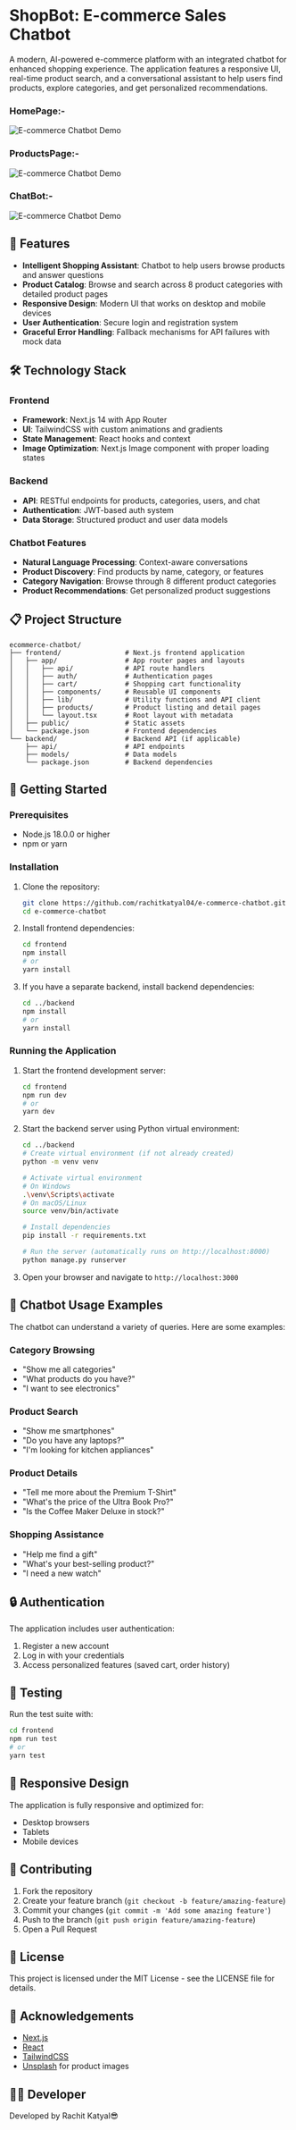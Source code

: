 # ShopBot: E-commerce Sales Chatbot

A modern, AI-powered e-commerce platform with an integrated chatbot for enhanced shopping experience. The application features a responsive UI, real-time product search, and a conversational assistant to help users find products, explore categories, and get personalized recommendations.

### HomePage:-
![E-commerce Chatbot Demo](https://github.com/user-attachments/assets/f69cbfb2-c584-46d7-bb5c-6b20d31f061d)

### ProductsPage:-
![E-commerce Chatbot Demo](https://github.com/user-attachments/assets/294923d1-a72e-40d3-99ec-76c7460b58d4)

### ChatBot:-
![E-commerce Chatbot Demo](https://github.com/user-attachments/assets/5c2f4e5f-564d-42fd-a90c-29991dc4e154)


## 🚀 Features

- **Intelligent Shopping Assistant**: Chatbot to help users browse products and answer questions
- **Product Catalog**: Browse and search across 8 product categories with detailed product pages
- **Responsive Design**: Modern UI that works on desktop and mobile devices
- **User Authentication**: Secure login and registration system
- **Graceful Error Handling**: Fallback mechanisms for API failures with mock data

## 🛠️ Technology Stack

### Frontend

- **Framework**: Next.js 14 with App Router
- **UI**: TailwindCSS with custom animations and gradients
- **State Management**: React hooks and context
- **Image Optimization**: Next.js Image component with proper loading states

### Backend

- **API**: RESTful endpoints for products, categories, users, and chat
- **Authentication**: JWT-based auth system
- **Data Storage**: Structured product and user data models

### Chatbot Features

- **Natural Language Processing**: Context-aware conversations
- **Product Discovery**: Find products by name, category, or features
- **Category Navigation**: Browse through 8 different product categories
- **Product Recommendations**: Get personalized product suggestions

## 📋 Project Structure

```
ecommerce-chatbot/
├── frontend/                # Next.js frontend application
│   ├── app/                 # App router pages and layouts
│   │   ├── api/             # API route handlers
│   │   ├── auth/            # Authentication pages
│   │   ├── cart/            # Shopping cart functionality
│   │   ├── components/      # Reusable UI components
│   │   ├── lib/             # Utility functions and API client
│   │   ├── products/        # Product listing and detail pages
│   │   └── layout.tsx       # Root layout with metadata
│   ├── public/              # Static assets
│   └── package.json         # Frontend dependencies
└── backend/                 # Backend API (if applicable)
    ├── api/                 # API endpoints
    ├── models/              # Data models
    └── package.json         # Backend dependencies
```

## 🚀 Getting Started

### Prerequisites

- Node.js 18.0.0 or higher
- npm or yarn

### Installation

1. Clone the repository:

   ```bash
   git clone https://github.com/rachitkatyal04/e-commerce-chatbot.git
   cd e-commerce-chatbot
   ```

2. Install frontend dependencies:

   ```bash
   cd frontend
   npm install
   # or
   yarn install
   ```

3. If you have a separate backend, install backend dependencies:
   ```bash
   cd ../backend
   npm install
   # or
   yarn install
   ```

### Running the Application

1. Start the frontend development server:

   ```bash
   cd frontend
   npm run dev
   # or
   yarn dev
   ```

2. Start the backend server using Python virtual environment:

   ```bash
   cd ../backend
   # Create virtual environment (if not already created)
   python -m venv venv

   # Activate virtual environment
   # On Windows
   .\venv\Scripts\activate
   # On macOS/Linux
   source venv/bin/activate

   # Install dependencies
   pip install -r requirements.txt

   # Run the server (automatically runs on http://localhost:8000)
   python manage.py runserver
   ```

3. Open your browser and navigate to `http://localhost:3000`

## 💬 Chatbot Usage Examples

The chatbot can understand a variety of queries. Here are some examples:

### Category Browsing

- "Show me all categories"
- "What products do you have?"
- "I want to see electronics"

### Product Search

- "Show me smartphones"
- "Do you have any laptops?"
- "I'm looking for kitchen appliances"

### Product Details

- "Tell me more about the Premium T-Shirt"
- "What's the price of the Ultra Book Pro?"
- "Is the Coffee Maker Deluxe in stock?"

### Shopping Assistance

- "Help me find a gift"
- "What's your best-selling product?"
- "I need a new watch"

## 🔒 Authentication

The application includes user authentication:

1. Register a new account
2. Log in with your credentials
3. Access personalized features (saved cart, order history)

## 🧪 Testing

Run the test suite with:

```bash
cd frontend
npm run test
# or
yarn test
```

## 📱 Responsive Design

The application is fully responsive and optimized for:

- Desktop browsers
- Tablets
- Mobile devices

## 🤝 Contributing

1. Fork the repository
2. Create your feature branch (`git checkout -b feature/amazing-feature`)
3. Commit your changes (`git commit -m 'Add some amazing feature'`)
4. Push to the branch (`git push origin feature/amazing-feature`)
5. Open a Pull Request

## 📄 License

This project is licensed under the MIT License - see the LICENSE file for details.

## 🙏 Acknowledgements

- [Next.js](https://nextjs.org/)
- [React](https://reactjs.org/)
- [TailwindCSS](https://tailwindcss.com/)
- [Unsplash](https://unsplash.com/) for product images

## 👨‍💻 Developer

Developed by Rachit Katyal😎

